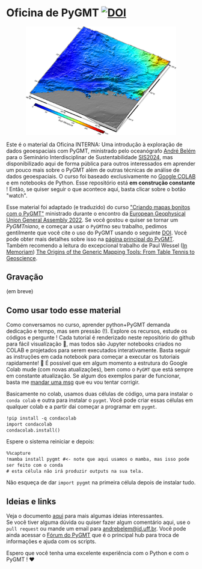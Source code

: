   
# Oficina de PyGMT [![DOI](https://zenodo.org/badge/821008814.svg)](https://zenodo.org/doi/10.5281/zenodo.12701582)

<p align="center">
  <img src="Datasets/3D_sample.png" alt="Descrição da Imagem" width="400">
</p>


Este é o material da Oficina INTERNA: Uma introdução à exploração de dados geoespaciais com PyGMT, ministrado pelo oceanógrafo [André Belém](https://github.com/andrebelem) para o Seminário Interdisciplinar de Sustentabilidade [SIS2024](https://www.even3.com.br/sis-2024/), mas disponibilizado aqui de forma pública para outros interessados em aprender um pouco mais sobre o PyGMT além de outras técnicas de análise de dados geoespaciais. O curso foi baseado exclusivamente no [Google COLAB](https://colab.google/) e em notebooks de Python. Esse repositório está **em construção constante** ! Então, se quiser seguir o que acontece aqui, basta clicar sobre o botão "watch".

Esse material foi adaptado (e traduzido) do curso ["Criando mapas bonitos com o PyGMT"](https://www.generic-mapping-tools.org/egu22pygmt/intro.html) ministrado durante o encontro da [European Geophysical Union General Assembly 2022](https://www.egu22.eu/). Se você gostou e quiser se tornar um *PyGMTniano*, e começar a usar o `PyGMT`no seu trabalho, pedimos gentilmente que você cite o uso do PyGMT usando o seguinte [DOI](https://doi.org/10.5281/zenodo.11062720). Você pode obter mais detalhes sobre isso na [página principal do PyGMT](https://www.pygmt.org/dev/index.html). Também recomendo a leitura do excepcional trabalho de Paul Wessel ([In Memoriam](https://www.soest.hawaii.edu/soestwp/announce/news/in-memoriam-pal-wessel/)) [The Origins of the Generic Mapping Tools: From Table Tennis to Geoscience](https://agupubs.onlinelibrary.wiley.com/doi/10.1029/2023CN000231). 

## Gravação
(em breve)

## Como usar todo esse material

Como conversamos no curso, aprender python+PyGMT demanda dedicação e tempo, mas sem pressão (!). Explore os recursos, estude os códigos e pergunte ! Cada tutorial é renderizado neste repositório do github para fácil visualização 👀, mas todos são Jupyter notebooks criados no COLAB e projetados para serem executados interativamente. Basta seguir as instruções em cada notebook para começar a executar os tutoriais rapidamente! 🚀 É possível que em algum momento a estrutura do Google Colab mude (com novas atualizações), bem como o `PyGMT` que está sempre em constante atualização. Se algum dos exemplos parar de funcionar, basta me [mandar uma msg](mailto:andrebelem@id.uff.br) que eu vou tentar corrigir.

Basicamente no colab, usamos duas células de código, uma para instalar o `conda colab` e outra para instalar o `pygmt`. Você pode criar essas células em qualquer colab e a partir dai começar a programar em `pygmt`.

```
!pip install -q condacolab
import condacolab
condacolab.install()
```
Espere o sistema reiniciar e depois:
```
%%capture
!mamba install pygmt #<- note que aqui usamos o mamba, mas isso pode ser feito com o conda
# esta célula não irá produzir outputs na sua tela.
```
Não esqueça de dar `import pygmt` na primeira célula depois de instalar tudo.

## Ideias e links

Veja o documento [aqui]([Datasets/](https://github.com/andrebelem/Oficina_PyGMT/blob/main/Links%20Ideias%20Dados%20e%20outros%20materiais.md)) para mais algumas ideias interessantes.<br>
Se você tiver alguma dúvida ou quiser fazer algum comentário aqui, use o `pull request` ou mande um email para [andrebelem@id.uff.br](mailto:andrebelem@id.uff.br). Você pode ainda acessar o [Fórum do PyGMT](https://forum.generic-mapping-tools.org/) que é o principal hub para troca de informações e ajuda com os scripts.

Espero que você tenha uma excelente experiência com o Python e com o PyGMT ! ❤️


